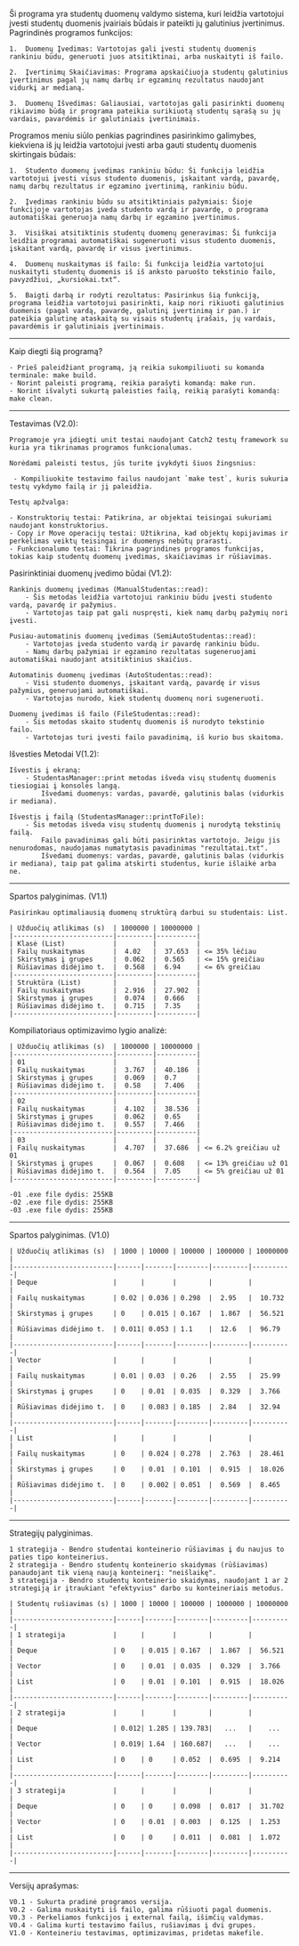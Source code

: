 Ši programa yra studentų duomenų valdymo sistema, kuri leidžia vartotojui įvesti studentų duomenis įvairiais būdais ir pateikti jų galutinius įvertinimus. Pagrindinės programos funkcijos:

    1.  Duomenų Įvedimas: Vartotojas gali įvesti studentų duomenis rankiniu būdu, generuoti juos atsitiktinai, arba nuskaityti iš failo.

    2.  Įvertinimų Skaičiavimas: Programa apskaičiuoja studentų galutinius įvertinimus pagal jų namų darbų ir egzaminų rezultatus naudojant vidurkį ar medianą.

    3.  Duomenų Išvedimas: Galiausiai, vartotojas gali pasirinkti duomenų rikiavimo būdą ir programa pateikia surikiuotą studentų sąrašą su jų vardais, pavardėmis ir galutiniais įvertinimais.

Programos meniu siūlo penkias pagrindines pasirinkimo galimybes, kiekviena iš jų leidžia vartotojui įvesti arba gauti studentų duomenis skirtingais būdais:

    1.  Studento duomenų įvedimas rankiniu būdu: Ši funkcija leidžia vartotojui įvesti visus studento duomenis, įskaitant vardą, pavardę, namų darbų rezultatus ir egzamino įvertinimą, rankiniu būdu.

    2.  Įvedimas rankiniu būdu su atsitiktiniais pažymiais: Šioje funkcijoje vartotojas įveda studento vardą ir pavardę, o programa automatiškai generuoja namų darbų ir egzamino įvertinimus.

    3.  Visiškai atsitiktinis studentų duomenų generavimas: Ši funkcija leidžia programai automatiškai sugeneruoti visus studento duomenis, įskaitant vardą, pavardę ir visus įvertinimus.

    4.  Duomenų nuskaitymas iš failo: Ši funkcija leidžia vartotojui nuskaityti studentų duomenis iš iš anksto paruošto tekstinio failo, pavyzdžiui, „kursiokai.txt“.

    5.  Baigti darbą ir rodyti rezultatus: Pasirinkus šią funkciją, programa leidžia vartotojui pasirinkti, kaip nori rikiuoti galutinius duomenis (pagal vardą, pavardę, galutinį įvertinimą ir pan.) ir pateikia galutinę ataskaitą su visais studentų įrašais, jų vardais, pavardėmis ir galutiniais įvertinimais.

---

Kaip diegti šią programą?

    - Prieš paleidžiant programą, ją reikia sukompiliuoti su komanda terminale: make build.
    - Norint paleisti programą, reikia parašyti komandą: make run.
    - Norint išvalyti sukurtą paleisties failą, reikią parašyti komandą: make clean.

---

Testavimas (V2.0):

    Programoje yra įdiegti unit testai naudojant Catch2 testų framework su kuria yra tikrinamas programos funkcionalumas.

    Norėdami paleisti testus, jūs turite įvykdyti šiuos žingsnius: 

     - Kompiliuokite testavimo failus naudojant `make test`, kuris sukuria testų vykdymo failą ir jį paleidžia.
    
    Testų apžvalga:

    - Konstruktorių testai: Patikrina, ar objektai teisingai sukuriami naudojant konstruktorius.
    - Copy ir Move operacijų testai: Užtikrina, kad objektų kopijavimas ir perkėlimas veiktų teisingai ir duomenys nebūtų prarasti.
    - Funkcionalumo testai: Tikrina pagrindines programos funkcijas, tokias kaip studentų duomenų įvedimas, skaičiavimas ir rūšiavimas.

Pasirinktiniai duomenų įvedimo būdai (V1.2):

    Rankinis duomenų įvedimas (ManualStudentas::read):
        - Šis metodas leidžia vartotojui rankiniu būdu įvesti studento vardą, pavardę ir pažymius.
        - Vartotojas taip pat gali nuspręsti, kiek namų darbų pažymių nori įvesti.

    Pusiau-automatinis duomenų įvedimas (SemiAutoStudentas::read):
        - Vartotojas įveda studento vardą ir pavardę rankiniu būdu.
        - Namų darbų pažymiai ir egzamino rezultatas sugeneruojami automatiškai naudojant atsitiktinius skaičius.

    Automatinis duomenų įvedimas (AutoStudentas::read):
        - Visi studento duomenys, įskaitant vardą, pavardę ir visus pažymius, generuojami automatiškai.
        - Vartotojas nurodo, kiek studentų duomenų nori sugeneruoti.

    Duomenų įvedimas iš failo (FileStudentas::read):
        - Šis metodas skaito studentų duomenis iš nurodyto tekstinio failo.
        - Vartotojas turi įvesti failo pavadinimą, iš kurio bus skaitoma.

Išvesties Metodai V(1.2):

    Išvestis į ekraną:
        - StudentasManager::print metodas išveda visų studentų duomenis tiesiogiai į konsolės langą.
            Išvedami duomenys: vardas, pavardė, galutinis balas (vidurkis ir mediana).

    Išvestis į failą (StudentasManager::printToFile):
        - Šis metodas išveda visų studentų duomenis į nurodytą tekstinių failą.
            Failo pavadinimas gali būti pasirinktas vartotojo. Jeigu jis nenurodomas, naudojamas numatytasis pavadinimas "rezultatai.txt".
            Išvedami duomenys: vardas, pavardė, galutinis balas (vidurkis ir mediana), taip pat galima atskirti studentus, kurie išlaikė arba ne.

---

Spartos palyginimas. (V1.1)

    Pasirinkau optimaliausią duomenų struktūrą darbui su studentais: List.

    | Užduočių atlikimas (s)  | 1000000 | 10000000 |
    |-------------------------|---------|----------|
    | Klasė (List)            |         |          |
    | Failų nuskaitymas       |  4.02   |  37.653  | <= 35% lėčiau
    | Skirstymas į grupes     |  0.062  |  0.565   | <= 15% greičiau
    | Rūšiavimas didėjimo t.  |  0.568  |  6.94    | <= 6% greičiau
    |-------------------------|---------|----------|
    | Struktūra (List)        |         |          |
    | Failų nuskaitymas       |  2.916  |  27.902  |
    | Skirstymas į grupes     |  0.074  |  0.666   |
    | Rūšiavimas didėjimo t.  |  0.715  |  7.35    |
    |-------------------------|---------|----------|

Kompiliatoriaus optimizavimo lygio analizė:

    | Užduočių atlikimas (s)  | 1000000 | 10000000 |
    |-------------------------|---------|----------|
    | 01                      |         |          |
    | Failų nuskaitymas       |  3.767  |  40.186  |
    | Skirstymas į grupes     |  0.069  |  0.7     |
    | Rūšiavimas didėjimo t.  |  0.58   |  7.406   |
    |-------------------------|---------|----------|
    | 02                      |         |          |
    | Failų nuskaitymas       |  4.102  |  38.536  |
    | Skirstymas į grupes     |  0.062  |  0.65    |
    | Rūšiavimas didėjimo t.  |  0.557  |  7.466   |
    |-------------------------|---------|----------|
    | 03                      |         |          |
    | Failų nuskaitymas       |  4.707  |  37.686  | <= 6.2% greičiau už 01
    | Skirstymas į grupes     |  0.067  |  0.608   | <= 13% greičiau už 01
    | Rūšiavimas didėjimo t.  |  0.564  |  7.05    | <= 5% greičiau už 01
    |-------------------------|---------|----------|

    -01 .exe file dydis: 255KB
    -02 .exe file dydis: 255KB
    -03 .exe file dydis: 255KB

---

Spartos palyginimas. (V1.0)

    | Užduočių atlikimas (s)  | 1000 | 10000 | 100000 | 1000000 | 10000000 |
    |-------------------------|------|-------|--------|---------|----------|
    | Deque                   |      |       |        |         |          |
    | Failų nuskaitymas       | 0.02 | 0.036 | 0.298  |  2.95   |  10.732  |
    | Skirstymas į grupes     | 0    | 0.015 | 0.167  |  1.867  |  56.521  |
    | Rūšiavimas didėjimo t.  | 0.011| 0.053 | 1.1    |  12.6   |  96.79   |
    |-------------------------|------|-------|--------|---------|----------|
    | Vector                  |      |       |        |         |          |
    | Failų nuskaitymas       | 0.01 | 0.03  | 0.26   |  2.55   |  25.99   |
    | Skirstymas į grupes     | 0    | 0.01  | 0.035  |  0.329  |  3.766   |
    | Rūšiavimas didėjimo t.  | 0    | 0.083 | 0.185  |  2.84   |  32.94   |
    |-------------------------|------|-------|--------|---------|----------|
    | List                    |      |       |        |         |          |
    | Failų nuskaitymas       | 0    | 0.024 | 0.278  |  2.763  |  28.461  |
    | Skirstymas į grupes     | 0    | 0.01  | 0.101  |  0.915  |  18.026  |
    | Rūšiavimas didėjimo t.  | 0    | 0.002 | 0.051  |  0.569  |  8.465   |
    |-------------------------|------|-------|--------|---------|----------|

---

Strategijų palyginimas.

    1 strategija - Bendro studentai konteinerio rūšiavimas į du naujus to paties tipo konteinerius.
    2 strategija - Bendro studentų konteinerio skaidymas (rūšiavimas) panaudojant tik vieną naują konteinerį: "neišlaikę".
    3 strategija - Bendro studentų konteinerio skaidymas, naudojant 1 ar 2 strategiją ir įtraukiant "efektyvius" darbo su konteineriais metodus.

    | Studentų rušiavimas (s) | 1000 | 10000 | 100000 | 1000000 | 10000000 |
    |-------------------------|------|-------|--------|---------|----------|
    | 1 strategija            |      |       |        |         |          |
    | Deque                   | 0    | 0.015 | 0.167  |  1.867  |  56.521  |
    | Vector                  | 0    | 0.01  | 0.035  |  0.329  |  3.766   |
    | List                    | 0    | 0.01  | 0.101  |  0.915  |  18.026  |
    |-------------------------|------|-------|--------|---------|----------|
    | 2 strategija            |      |       |        |         |          |
    | Deque                   | 0.012| 1.285 | 139.783|   ...   |    ...   |
    | Vector                  | 0.019| 1.64  | 160.687|   ...   |    ...   |
    | List                    | 0    | 0     | 0.052  |  0.695  |  9.214   |
    |-------------------------|------|-------|--------|---------|----------|
    | 3 strategija            |      |       |        |         |          |
    | Deque                   | 0    | 0     | 0.098  |  0.817  |  31.702  |
    | Vector                  | 0    | 0.01  | 0.003  |  0.125  |  1.253   |
    | List                    | 0    | 0     | 0.011  |  0.081  |  1.072   |
    |-------------------------|------|-------|--------|---------|----------|

---

Versijų aprašymas:

    V0.1 - Sukurta pradinė programos versija.
    V0.2 - Galima nuskaityti iš failo, galima rūšiuoti pagal duomenis.
    V0.3 - Perkeliamos funkcijos į external failą, išimčių valdymas.
    V0.4 - Galima kurti testavimo failus, rušiavimas į dvi grupes.
    V1.0 - Konteineriu testavimas, optimizavimas, pridetas makefile.
